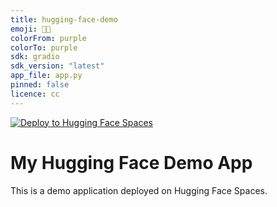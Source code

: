 ```yaml
---
title: hugging-face-demo
emoji: 🐱‍🏍
colorFrom: purple
colorTo: purple
sdk: gradio
sdk_version: "latest"
app_file: app.py
pinned: false
licence: cc
---
```



[![Deploy to Hugging Face Spaces](https://github.com/Muhammadyousafrana/hugging-face-demo/actions/workflows/main.yml/badge.svg)](https://github.com/Muhammadyousafrana/hugging-face-demo/actions/workflows/main.yml)

# My Hugging Face Demo App

This is a demo application deployed on Hugging Face Spaces.
